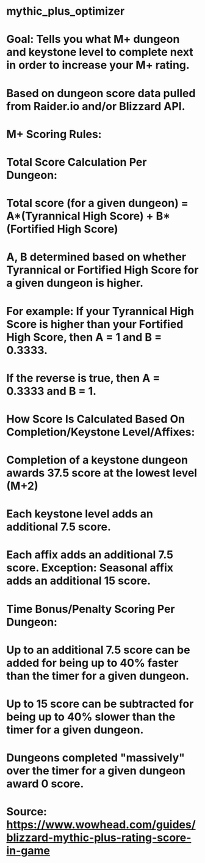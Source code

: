 # mythic_plus_optimizer

# Goal: Tells you what M+ dungeon and keystone level to complete next in order to increase your M+ rating.

# Based on dungeon score data pulled from Raider.io and/or Blizzard API.

# M+ Scoring Rules:

# Total Score Calculation Per Dungeon:

# Total score (for a given dungeon) = A*(Tyrannical High Score) + B*(Fortified High Score)

# A, B determined based on whether Tyrannical or Fortified High Score for a given dungeon is higher.

# For example: If your Tyrannical High Score is higher than your Fortified High Score, then A = 1 and B = 0.3333.

# If the reverse is true, then A = 0.3333 and B = 1.

# How Score Is Calculated Based On Completion/Keystone Level/Affixes:

# Completion of a keystone dungeon awards 37.5 score at the lowest level (M+2)

# Each keystone level adds an additional 7.5 score.

# Each affix adds an additional 7.5 score. **Exception: Seasonal affix adds an additional 15 score.**

# Time Bonus/Penalty Scoring Per Dungeon:

# Up to an additional 7.5 score can be added for being up to 40% faster than the timer for a given dungeon.

# Up to 15 score can be subtracted for being up to 40% slower than the timer for a given dungeon.

# Dungeons completed "massively" over the timer for a given dungeon award 0 score.

# Source: https://www.wowhead.com/guides/blizzard-mythic-plus-rating-score-in-game
